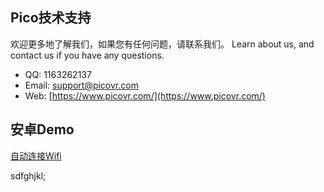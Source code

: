 ## Pico技术支持
欢迎更多地了解我们，如果您有任何问题，请联系我们。
Learn about us, and contact us if you have any questions. 
- QQ:  1163262137
- Email:  support@picovr.com
- Web:  [https://www.picovr.com/](https://www.picovr.com/)

## 安卓Demo
[自动连接Wifi](https://github.com/PicoSupport/PicoVRWifimanager)

sdfghjkl;
